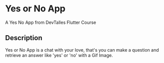 # Yes or No App

A Yes No App from DevTalles Flutter Course

## Description

Yes or No App is a chat with your love, that's you can make a question and retrieve an answer like 'yes' or 'no' with a Gif Image.
